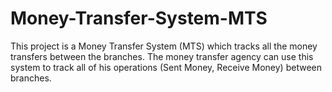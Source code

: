# Money-Transfer-System-MTS
This project is a Money Transfer System (MTS) which tracks all the money transfers between the branches. The money transfer agency can use this system to track all of his operations (Sent Money, Receive Money) between branches.
